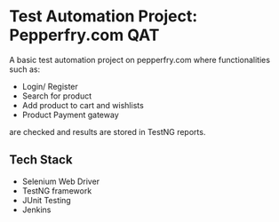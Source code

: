 # Test Automation Project: Pepperfry.com QAT

A basic test automation project on pepperfry.com where functionalities such as:

- Login/ Register
- Search for product
- Add product to cart and wishlists
- Product Payment gateway

are checked and results are stored in TestNG reports.



## Tech Stack

- Selenium Web Driver
- TestNG framework
- JUnit Testing
- Jenkins
